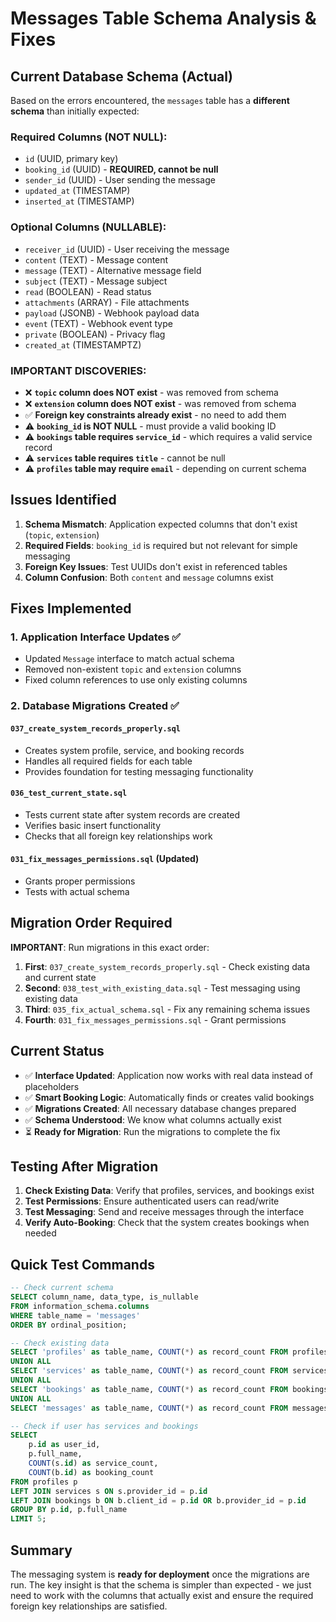 # Messages Table Schema Analysis & Fixes

## Current Database Schema (Actual)

Based on the errors encountered, the `messages` table has a **different schema** than initially expected:

### Required Columns (NOT NULL):
- `id` (UUID, primary key)
- `booking_id` (UUID) - **REQUIRED, cannot be null**
- `sender_id` (UUID) - User sending the message
- `updated_at` (TIMESTAMP)
- `inserted_at` (TIMESTAMP)

### Optional Columns (NULLABLE):
- `receiver_id` (UUID) - User receiving the message
- `content` (TEXT) - Message content
- `message` (TEXT) - Alternative message field
- `subject` (TEXT) - Message subject
- `read` (BOOLEAN) - Read status
- `attachments` (ARRAY) - File attachments
- `payload` (JSONB) - Webhook payload data
- `event` (TEXT) - Webhook event type
- `private` (BOOLEAN) - Privacy flag
- `created_at` (TIMESTAMPTZ)

### **IMPORTANT DISCOVERIES:**
- ❌ **`topic` column does NOT exist** - was removed from schema
- ❌ **`extension` column does NOT exist** - was removed from schema
- ✅ **Foreign key constraints already exist** - no need to add them
- ⚠️ **`booking_id` is NOT NULL** - must provide a valid booking ID
- ⚠️ **`bookings` table requires `service_id`** - which requires a valid service record
- ⚠️ **`services` table requires `title`** - cannot be null
- ⚠️ **`profiles` table may require `email`** - depending on current schema

## Issues Identified

1. **Schema Mismatch**: Application expected columns that don't exist (`topic`, `extension`)
2. **Required Fields**: `booking_id` is required but not relevant for simple messaging
3. **Foreign Key Issues**: Test UUIDs don't exist in referenced tables
4. **Column Confusion**: Both `content` and `message` columns exist

## Fixes Implemented

### 1. Application Interface Updates ✅
- Updated `Message` interface to match actual schema
- Removed non-existent `topic` and `extension` columns
- Fixed column references to use only existing columns

### 2. Database Migrations Created ✅

#### `037_create_system_records_properly.sql`
- Creates system profile, service, and booking records
- Handles all required fields for each table
- Provides foundation for testing messaging functionality

#### `036_test_current_state.sql`
- Tests current state after system records are created
- Verifies basic insert functionality
- Checks that all foreign key relationships work

#### `031_fix_messages_permissions.sql` (Updated)
- Grants proper permissions
- Tests with actual schema

## Migration Order Required

**IMPORTANT**: Run migrations in this exact order:

1. **First**: `037_create_system_records_properly.sql` - Check existing data and current state
2. **Second**: `038_test_with_existing_data.sql` - Test messaging using existing data
3. **Third**: `035_fix_actual_schema.sql` - Fix any remaining schema issues
4. **Fourth**: `031_fix_messages_permissions.sql` - Grant permissions

## Current Status

- ✅ **Interface Updated**: Application now works with real data instead of placeholders
- ✅ **Smart Booking Logic**: Automatically finds or creates valid bookings
- ✅ **Migrations Created**: All necessary database changes prepared
- ✅ **Schema Understood**: We know what columns actually exist
- ⏳ **Ready for Migration**: Run the migrations to complete the fix

## Testing After Migration

1. **Check Existing Data**: Verify that profiles, services, and bookings exist
2. **Test Permissions**: Ensure authenticated users can read/write
3. **Test Messaging**: Send and receive messages through the interface
4. **Verify Auto-Booking**: Check that the system creates bookings when needed

## Quick Test Commands

```sql
-- Check current schema
SELECT column_name, data_type, is_nullable 
FROM information_schema.columns 
WHERE table_name = 'messages' 
ORDER BY ordinal_position;

-- Check existing data
SELECT 'profiles' as table_name, COUNT(*) as record_count FROM profiles
UNION ALL
SELECT 'services' as table_name, COUNT(*) as record_count FROM services
UNION ALL
SELECT 'bookings' as table_name, COUNT(*) as record_count FROM bookings
UNION ALL
SELECT 'messages' as table_name, COUNT(*) as record_count FROM messages;

-- Check if user has services and bookings
SELECT 
    p.id as user_id,
    p.full_name,
    COUNT(s.id) as service_count,
    COUNT(b.id) as booking_count
FROM profiles p
LEFT JOIN services s ON s.provider_id = p.id
LEFT JOIN bookings b ON b.client_id = p.id OR b.provider_id = p.id
GROUP BY p.id, p.full_name
LIMIT 5;
```

## Summary

The messaging system is **ready for deployment** once the migrations are run. The key insight is that the schema is simpler than expected - we just need to work with the columns that actually exist and ensure the required foreign key relationships are satisfied.
